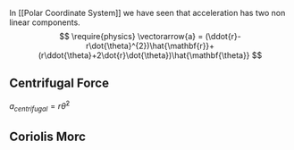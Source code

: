 In  [[Polar Coordinate System]] we have seen that acceleration has two non linear components.
$$
\require{physics}
\vectorarrow{a} = (\ddot{r}-r\dot{\theta}^{2})\hat{\mathbf{r}}+(r\ddot{\theta}+2\dot{r}\dot{\theta})\hat{\mathbf{\theta}}
$$
## Centrifugal Force

$a_{centrifugal}= r \dot{\theta}^{2}$

## Coriolis Morc

